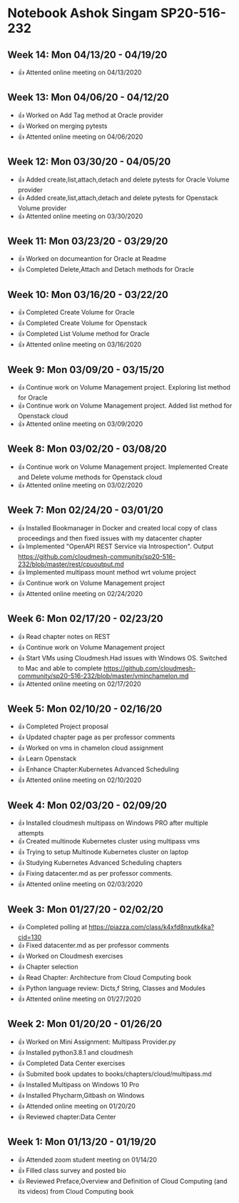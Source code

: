 # Notebook Ashok Singam SP20-516-232

## Week 14: Mon 04/13/20 - 04/19/20

*  :+1: Attented online meeting on 04/13/2020

## Week 13: Mon 04/06/20 - 04/12/20

*  :+1: Worked on Add Tag method at Oracle provider
*  :+1: Worked on merging pytests
*  :+1: Attented online meeting on 04/06/2020

## Week 12: Mon 03/30/20 - 04/05/20

*  :+1: Added create,list,attach,detach and delete pytests for Oracle Volume provider
*  :+1: Added create,list,attach,detach and delete pytests for Openstack Volume provider
*  :+1: Attented online meeting on 03/30/2020

## Week 11: Mon 03/23/20 - 03/29/20

*  :+1: Worked on documeantion for Oracle at Readme 
*  :+1: Completed Delete,Attach and Detach methods for Oracle

## Week 10: Mon 03/16/20 - 03/22/20

*  :+1: Completed Create Volume for Oracle
*  :+1: Completed Create Volume for Openstack
*  :+1: Completed List Volume method for Oracle
*  :+1: Attented online meeting on 03/16/2020

## Week 9: Mon 03/09/20 - 03/15/20

*  :+1: Continue work on Volume Management project. Exploring list method for Oracle
*  :+1: Continue work on Volume Management project. Added list method for Openstack cloud
*  :+1: Attented online meeting on 03/09/2020

## Week 8: Mon 03/02/20 - 03/08/20

*  :+1: Continue work on Volume Management project. Implemented Create and Delete volume methods
     for Openstack cloud
*  :+1: Attented online meeting on 03/02/2020

## Week 7: Mon 02/24/20 - 03/01/20

*  :+1: Installed Bookmanager in Docker and created local copy of class proceedings and then fixed issues 
        with my datacenter chapter
*  :+1: Implemented "OpenAPI REST Service via Introspection". 
        Output <https://github.com/cloudmesh-community/sp20-516-232/blob/master/rest/cpuoutput.md>
*  :+1: Implemented multipass mount method wrt volume project
*  :+1: Continue work on Volume Management project 
*  :+1: Attented online meeting on 02/24/2020

## Week 6: Mon 02/17/20 - 02/23/20

*  :+1: Read chapter notes on REST
*  :+1: Continue work on Volume Management project 
*  :+1: Start VMs using Cloudmesh.Had issues with Windows OS. Switched to Mac and able to complete
       <https://github.com/cloudmesh-community/sp20-516-232/blob/master/vminchamelon.md>
*  :+1: Attented online meeting on 02/17/2020

## Week 5: Mon 02/10/20 - 02/16/20

* :+1: Completed Project proposal
* :+1: Updated chapter page as per professor comments
* :+1: Worked on vms in chamelon cloud assignment
* :+1: Learn Openstack
* :+1: Enhance Chapter:Kubernetes Advanced Scheduling
* :+1: Attented online meeting on 02/10/2020

## Week 4: Mon 02/03/20 - 02/09/20

* :+1: Installed cloudmesh multipass on Windows PRO after multiple attempts
* :+1: Created multinode Kubernetes cluster using multipass vms
* :+1: Trying to setup Multinode Kubernetes cluster on laptop
* :+1: Studying Kubernetes Advanced Scheduling chapters
* :+1: Fixing datacenter.md as per professor comments. 
* :+1: Attented online meeting on 02/03/2020

## Week 3: Mon 01/27/20 - 02/02/20

* :+1: Completed polling at <https://piazza.com/class/k4xfd8nxutk4ka?cid=130>
* :+1: Fixed datacenter.md as per professor comments
* :+1: Worked on Cloudmesh exercises
* :+1: Chapter selection
* :+1: Read Chapter: Architecture from Cloud Computing book
* :+1: Python language review: Dicts,f String, Classes and Modules
* :+1: Attented online meeting on 01/27/2020

## Week 2: Mon 01/20/20 - 01/26/20

* :+1: Worked on Mini Assignment: Multipass Provider.py
* :+1: Installed python3.8.1 and cloudmesh
* :+1: Completed Data Center exercises
* :+1: Submited book updates to books/chapters/cloud/multipass.md
* :+1: Installed Multipass on Windows 10 Pro
* :+1: Installed Phycharm,Gitbash on Windows
* :+1: Attended online meeting on 01/20/20
* :+1: Reviewed chapter:Data Center

## Week 1: Mon 01/13/20 - 01/19/20

* :+1: Attended zoom student meeting on 01/14/20
* :+1: Filled class survey and posted bio
* :+1: Reviewed Preface,Overview and Definition of Cloud Computing (and its videos) from Cloud Computing book




